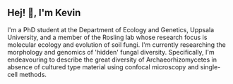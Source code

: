 ## Hej! 👋, I'm Kevin

I'm a PhD student at the Department of Ecology and Genetics, Uppsala University, and a member of the Rosling lab whose research focus is molecular ecology and evolution of soil fungi. I'm currently researching the morphology and genomics of 'hidden' fungal diversity. Specifically, I'm endeavouring to describe the great diversity of Archaeorhizomycetes in absence of cultured type material using confocal microscopy and single-cell methods.

<!--
**Kevnie/Kevnie** is a ✨ _special_ ✨ repository because its `README.md` (this file) appears on your GitHub profile.

Here are some ideas to get you started:

- 🔭 I’m currently working on ...
- 🌱 I’m currently learning ...
- 👯 I’m looking to collaborate on ...
- 🤔 I’m looking for help with ...
- 💬 Ask me about ...
- 📫 How to reach me: ...
- 😄 Pronouns: ...
- ⚡ Fun fact: ...
-->
